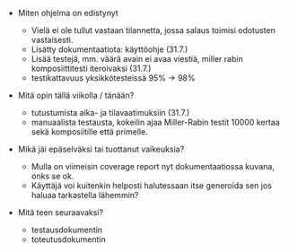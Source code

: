 
- Miten ohjelma on edistynyt
    - Vielä ei ole tullut vastaan tilannetta, jossa salaus toimisi odotusten vastaisesti.
    - Lisätty dokumentaatiota: käyttöohje (31.7.)
    - Lisää testejä, mm. väärä avain ei avaa viestiä, miller rabin komposiittitesti iteroivaksi (31.7.)
    - testikattavuus yksikkötesteissä 95% -> 98%
    
    
- Mitä opin tällä viikolla / tänään?
   - tutustumista aika- ja tilavaatimuksiin (31.7.)
   - manuaalista testausta, kokeilin ajaa Miller-Rabin testit 10000 kertaa sekä komposiitille että primelle.
    
- Mikä jäi epäselväksi tai tuottanut vaikeuksia? 
    
   - Mulla on viimeisin coverage report nyt dokumentaatiossa kuvana, onks se ok. 
   - Käyttäjä voi kuitenkin helposti halutessaan itse generoida sen jos haluaa tarkastella lähemmin?

- Mitä teen seuraavaksi?
    
    - testausdokumentin
    - toteutusdokumentin


 
